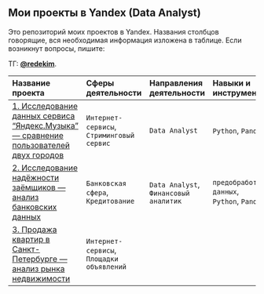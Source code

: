 **Мои проекты в Yandex (Data Analyst)**
---
Это репозиторий моих проектов в Yandex. Названия столбцов говорящие, вся необходимая информация изложена в таблице. Если возникнут вопросы, пишите: 

ТГ: **[@redekim](https://t.me/redekim)**.

| **Название проекта** | **Сферы деятельности** | **Направления деятельности** | **Навыки и инструменты** |
|:---------------------|:-----------------------|:-----------------------------|:-------------------------|
|[1. Исследование данных сервиса “Яндекс.Музыка” — сравнение пользователей двух городов]()| `Интернет-сервисы`, `Стриминговый сервис` | `Data Analyst` | `Python`,  `Pandas` |
|[2. Исследование надёжности заёмщиков — анализ банковских данных]()| `Банковская сфера`, `Кредитование` | `Data Analyst`, `Финансовый аналитик` | `предобработка данных`, `Python`, `Pandas` |
|[3. Продажа квартир в Санкт-Петербурге — анализ рынка недвижимости]()|`Интернет-сервисы`, `Площадки объявлений`|
